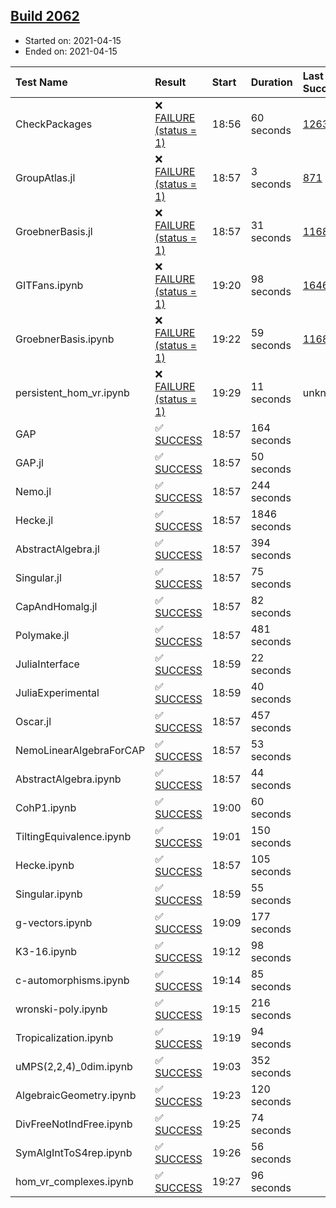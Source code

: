 ## [Build 2062](https://oscarci.mathematik.uni-kl.de/job/oscar-stable/2062/)

* Started on: 2021-04-15
* Ended on: 2021-04-15

| Test Name    | Result | Start | Duration | Last Success | First Failure |
|:-------------|:-------|:------|:---------|:-------------|:--------------|
| CheckPackages | ❌ [FAILURE (status = 1)](https://oscarci.mathematik.uni-kl.de/job/oscar-stable/2062/artifact/logs/build-2062/CheckPackages.log) | 18:56 | 60 seconds | [1263](https://oscarci.mathematik.uni-kl.de/job/oscar-stable/1263/) | [1264](https://oscarci.mathematik.uni-kl.de/job/oscar-stable/1264/) |
| GroupAtlas.jl | ❌ [FAILURE (status = 1)](https://oscarci.mathematik.uni-kl.de/job/oscar-stable/2062/artifact/logs/build-2062/GroupAtlas.jl.log) | 18:57 | 3 seconds | [871](https://oscarci.mathematik.uni-kl.de/job/oscar-stable/871/) | [872](https://oscarci.mathematik.uni-kl.de/job/oscar-stable/872/) |
| GroebnerBasis.jl | ❌ [FAILURE (status = 1)](https://oscarci.mathematik.uni-kl.de/job/oscar-stable/2062/artifact/logs/build-2062/GroebnerBasis.jl.log) | 18:57 | 31 seconds | [1168](https://oscarci.mathematik.uni-kl.de/job/oscar-stable/1168/) | [1169](https://oscarci.mathematik.uni-kl.de/job/oscar-stable/1169/) |
| GITFans.ipynb | ❌ [FAILURE (status = 1)](https://oscarci.mathematik.uni-kl.de/job/oscar-stable/2062/artifact/logs/build-2062/GITFans.ipynb.log) | 19:20 | 98 seconds | [1646](https://oscarci.mathematik.uni-kl.de/job/oscar-stable/1646/) | [1647](https://oscarci.mathematik.uni-kl.de/job/oscar-stable/1647/) |
| GroebnerBasis.ipynb | ❌ [FAILURE (status = 1)](https://oscarci.mathematik.uni-kl.de/job/oscar-stable/2062/artifact/logs/build-2062/GroebnerBasis.ipynb.log) | 19:22 | 59 seconds | [1168](https://oscarci.mathematik.uni-kl.de/job/oscar-stable/1168/) | [1169](https://oscarci.mathematik.uni-kl.de/job/oscar-stable/1169/) |
| persistent_hom_vr.ipynb | ❌ [FAILURE (status = 1)](https://oscarci.mathematik.uni-kl.de/job/oscar-stable/2062/artifact/logs/build-2062/persistent_hom_vr.ipynb.log) | 19:29 | 11 seconds | unknown | unknown |
| GAP | ✅ [SUCCESS](https://oscarci.mathematik.uni-kl.de/job/oscar-stable/2062/artifact/logs/build-2062/GAP.log) | 18:57 | 164 seconds |  |  |
| GAP.jl | ✅ [SUCCESS](https://oscarci.mathematik.uni-kl.de/job/oscar-stable/2062/artifact/logs/build-2062/GAP.jl.log) | 18:57 | 50 seconds |  |  |
| Nemo.jl | ✅ [SUCCESS](https://oscarci.mathematik.uni-kl.de/job/oscar-stable/2062/artifact/logs/build-2062/Nemo.jl.log) | 18:57 | 244 seconds |  |  |
| Hecke.jl | ✅ [SUCCESS](https://oscarci.mathematik.uni-kl.de/job/oscar-stable/2062/artifact/logs/build-2062/Hecke.jl.log) | 18:57 | 1846 seconds |  |  |
| AbstractAlgebra.jl | ✅ [SUCCESS](https://oscarci.mathematik.uni-kl.de/job/oscar-stable/2062/artifact/logs/build-2062/AbstractAlgebra.jl.log) | 18:57 | 394 seconds |  |  |
| Singular.jl | ✅ [SUCCESS](https://oscarci.mathematik.uni-kl.de/job/oscar-stable/2062/artifact/logs/build-2062/Singular.jl.log) | 18:57 | 75 seconds |  |  |
| CapAndHomalg.jl | ✅ [SUCCESS](https://oscarci.mathematik.uni-kl.de/job/oscar-stable/2062/artifact/logs/build-2062/CapAndHomalg.jl.log) | 18:57 | 82 seconds |  |  |
| Polymake.jl | ✅ [SUCCESS](https://oscarci.mathematik.uni-kl.de/job/oscar-stable/2062/artifact/logs/build-2062/Polymake.jl.log) | 18:57 | 481 seconds |  |  |
| JuliaInterface | ✅ [SUCCESS](https://oscarci.mathematik.uni-kl.de/job/oscar-stable/2062/artifact/logs/build-2062/JuliaInterface.log) | 18:59 | 22 seconds |  |  |
| JuliaExperimental | ✅ [SUCCESS](https://oscarci.mathematik.uni-kl.de/job/oscar-stable/2062/artifact/logs/build-2062/JuliaExperimental.log) | 18:59 | 40 seconds |  |  |
| Oscar.jl | ✅ [SUCCESS](https://oscarci.mathematik.uni-kl.de/job/oscar-stable/2062/artifact/logs/build-2062/Oscar.jl.log) | 18:57 | 457 seconds |  |  |
| NemoLinearAlgebraForCAP | ✅ [SUCCESS](https://oscarci.mathematik.uni-kl.de/job/oscar-stable/2062/artifact/logs/build-2062/NemoLinearAlgebraForCAP.log) | 18:57 | 53 seconds |  |  |
| AbstractAlgebra.ipynb | ✅ [SUCCESS](https://oscarci.mathematik.uni-kl.de/job/oscar-stable/2062/artifact/logs/build-2062/AbstractAlgebra.ipynb.log) | 18:57 | 44 seconds |  |  |
| CohP1.ipynb | ✅ [SUCCESS](https://oscarci.mathematik.uni-kl.de/job/oscar-stable/2062/artifact/logs/build-2062/CohP1.ipynb.log) | 19:00 | 60 seconds |  |  |
| TiltingEquivalence.ipynb | ✅ [SUCCESS](https://oscarci.mathematik.uni-kl.de/job/oscar-stable/2062/artifact/logs/build-2062/TiltingEquivalence.ipynb.log) | 19:01 | 150 seconds |  |  |
| Hecke.ipynb | ✅ [SUCCESS](https://oscarci.mathematik.uni-kl.de/job/oscar-stable/2062/artifact/logs/build-2062/Hecke.ipynb.log) | 18:57 | 105 seconds |  |  |
| Singular.ipynb | ✅ [SUCCESS](https://oscarci.mathematik.uni-kl.de/job/oscar-stable/2062/artifact/logs/build-2062/Singular.ipynb.log) | 18:59 | 55 seconds |  |  |
| g-vectors.ipynb | ✅ [SUCCESS](https://oscarci.mathematik.uni-kl.de/job/oscar-stable/2062/artifact/logs/build-2062/g-vectors.ipynb.log) | 19:09 | 177 seconds |  |  |
| K3-16.ipynb | ✅ [SUCCESS](https://oscarci.mathematik.uni-kl.de/job/oscar-stable/2062/artifact/logs/build-2062/K3-16.ipynb.log) | 19:12 | 98 seconds |  |  |
| c-automorphisms.ipynb | ✅ [SUCCESS](https://oscarci.mathematik.uni-kl.de/job/oscar-stable/2062/artifact/logs/build-2062/c-automorphisms.ipynb.log) | 19:14 | 85 seconds |  |  |
| wronski-poly.ipynb | ✅ [SUCCESS](https://oscarci.mathematik.uni-kl.de/job/oscar-stable/2062/artifact/logs/build-2062/wronski-poly.ipynb.log) | 19:15 | 216 seconds |  |  |
| Tropicalization.ipynb | ✅ [SUCCESS](https://oscarci.mathematik.uni-kl.de/job/oscar-stable/2062/artifact/logs/build-2062/Tropicalization.ipynb.log) | 19:19 | 94 seconds |  |  |
| uMPS(2,2,4)_0dim.ipynb | ✅ [SUCCESS](https://oscarci.mathematik.uni-kl.de/job/oscar-stable/2062/artifact/logs/build-2062/uMPS-2-2-4-_0dim.ipynb.log) | 19:03 | 352 seconds |  |  |
| AlgebraicGeometry.ipynb | ✅ [SUCCESS](https://oscarci.mathematik.uni-kl.de/job/oscar-stable/2062/artifact/logs/build-2062/AlgebraicGeometry.ipynb.log) | 19:23 | 120 seconds |  |  |
| DivFreeNotIndFree.ipynb | ✅ [SUCCESS](https://oscarci.mathematik.uni-kl.de/job/oscar-stable/2062/artifact/logs/build-2062/DivFreeNotIndFree.ipynb.log) | 19:25 | 74 seconds |  |  |
| SymAlgIntToS4rep.ipynb | ✅ [SUCCESS](https://oscarci.mathematik.uni-kl.de/job/oscar-stable/2062/artifact/logs/build-2062/SymAlgIntToS4rep.ipynb.log) | 19:26 | 56 seconds |  |  |
| hom_vr_complexes.ipynb | ✅ [SUCCESS](https://oscarci.mathematik.uni-kl.de/job/oscar-stable/2062/artifact/logs/build-2062/hom_vr_complexes.ipynb.log) | 19:27 | 96 seconds |  |  |
